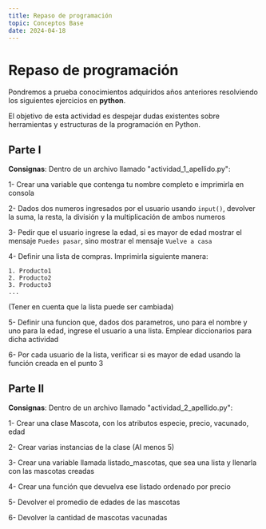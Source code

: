 ```yaml
---
title: Repaso de programación
topic: Conceptos Base
date: 2024-04-18
---
```

# Repaso de programación

Pondremos a prueba conocimientos adquiridos años anteriores resolviendo los siguientes ejercicios en **python**.

El objetivo de esta actividad es despejar dudas existentes sobre herramientas y estructuras de la programación en Python.

## Parte I

**Consignas**: Dentro de un archivo llamado "actividad_1_apellido.py":

1- Crear una variable que contenga tu nombre completo e imprimirla en consola

2- Dados dos numeros ingresados por el usuario usando `input()`, devolver la suma, la resta, la división y la multiplicación de ambos numeros

3- Pedir que el usuario ingrese la edad, si es mayor de edad mostrar el mensaje `Puedes pasar`, sino mostrar el mensaje `Vuelve a casa`

4- Definir una lista de compras. Imprimirla siguiente manera:

```
1. Producto1
2. Producto2
3. Producto3
...
```

(Tener en cuenta que la lista puede ser cambiada)

5- Definir una funcion que, dados dos parametros, uno para el nombre y uno para la edad, ingrese el usuario a una lista. Emplear diccionarios para dicha actividad

6- Por cada usuario de la lista, verificar si es mayor de edad usando la función creada en el punto 3

## Parte II

**Consignas**: Dentro de un archivo llamado "actividad_2_apellido.py":

1- Crear una clase Mascota, con los atributos especie, precio, vacunado, edad

2- Crear varias instancias de la clase (Al menos 5)

3- Crear una variable llamada listado_mascotas, que sea una lista y llenarla con las mascotas creadas

4- Crear una función que devuelva ese listado ordenado por precio

5- Devolver el promedio de edades de las mascotas

6- Devolver la cantidad de mascotas vacunadas
